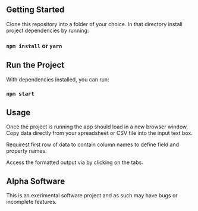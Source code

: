 ## Getting Started

Clone this repository into a folder of your choice. In that directory install project dependencies by running:

### `npm install` or `yarn`

## Run the Project

With dependencies installed, you can run: 

### `npm start`

## Usage

Once the project is running the app should load in a new browser window. Copy data directly from your spreadsheet or CSV file into the input text box. 

Requirest first row of data to contain column names to define field and property names.

Access the formatted output via by clicking on the tabs.

## Alpha Software

This is an exerimental software project and as such may have bugs or incomplete features.